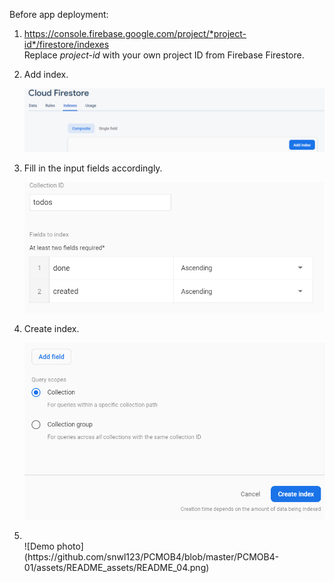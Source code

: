 Before app deployment:

1.	https://console.firebase.google.com/project/*project-id*/firestore/indexes<br>
	Replace *project-id* with your own project ID from Firebase Firestore.


2.	Add index.<br>

	![Demo photo](https://github.com/snwl123/PCMOB4/blob/master/PCMOB4-01/assets/README_assets/README_01.PNG)


3.	Fill in the input fields accordingly.<br>

	![Demo photo](https://github.com/snwl123/PCMOB4/blob/master/PCMOB4-01/assets/README_assets/README_02.PNG)


4.	Create index.<br>

	![Demo photo](https://github.com/snwl123/PCMOB4/blob/master/PCMOB4-01/assets/README_assets/README_03.PNG)


5.  <br>
	![Demo photo](https://github.com/snwl123/PCMOB4/blob/master/PCMOB4-01/assets/README_assets/README_04.png)


